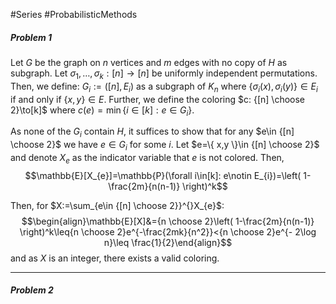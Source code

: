 #Series #ProbabilisticMethods 

##### Problem 1
Let $G$ be the graph on $n$ vertices and $m$ edges with no copy of $H$ as subgraph. Let $\sigma_{1},\dots,\sigma_{k}:[n]\to[n]$ be uniformly independent permutations. Then, we define: $G_{i}:=([n],E_{i})$ as a subgraph of $K_{n}$ where $\{ \sigma_{i}(x),\sigma_{i}(y) \}\in E_{i}$ if and only if $\{ x,y \}\in E$. Further, we define the coloring $c: {[n] \choose 2}\to[k]$ where $c(e)=\min\{ i\in [k]: e\in G_{i} \}$.

As none of the $G_{i}$ contain $H$, it suffices to show that for any $e\in {[n] \choose 2}$ we have $e\in G_{i}$ for some $i$. Let $e=\{ x,y \}\in {[n] \choose 2}$ and denote $X_{e}$ as the indicator variable that $e$ is not colored. Then, $$\mathbb{E}[X_{e}]=\mathbb{P}(\forall i\in[k]: e\notin E_{i})=\left( 1-\frac{2m}{n(n-1)} \right)^k$$

Then, for $X:=\sum_{e\in {[n] \choose 2}}^{}X_{e}$: $$\begin{align}\mathbb{E}[X]&={n \choose 2}\left( 1-\frac{2m}{n(n-1)} \right)^k\leq{n \choose 2}e^{-\frac{2mk}{n^2}}<{n \choose 2}e^{- 2\log n}\leq \frac{1}{2}\end{align}$$and as $X$ is an integer, there exists a valid coloring. 

---
##### Problem 2




